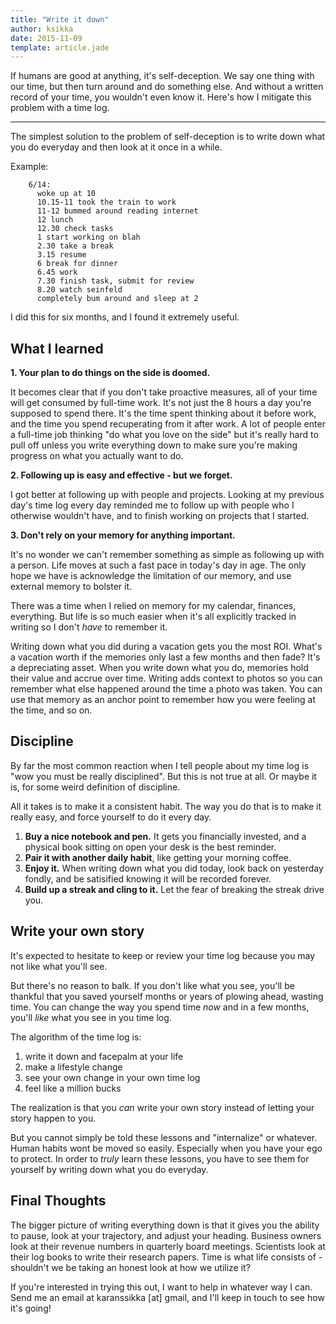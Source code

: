 ```yaml
---
title: "Write it down"
author: ksikka
date: 2015-11-09
template: article.jade
---
```


If humans are good at anything, it's self-deception.
We say one thing with our time, but then turn around
and do something else. And without a written record of
your time, you wouldn't even know it. Here's how I
mitigate this problem with a time log.

----

The simplest solution to the problem of self-deception
is to write down what you do everyday and then look
at it once in a while.

Example:
```
    6/14:
      woke up at 10
      10.15-11 took the train to work
      11-12 bummed around reading internet
      12 lunch
      12.30 check tasks
      1 start working on blah
      2.30 take a break
      3.15 resume
      6 break for dinner
      6.45 work
      7.30 finish task, submit for review
      8.20 watch seinfeld
      completely bum around and sleep at 2
```

I did this for six months, and I found it extremely useful.

## What I learned

**1. Your plan to do things on the side is doomed.**

It becomes clear that if you don't take proactive
measures, all of your time will get consumed by full-time work.
It's not just the 8 hours a day you're supposed to spend there.
It's the time spent thinking about it before work,
and the time you spend recuperating from it after work.
A lot of people enter a full-time job thinking
"do what you love on the side" but it's really hard to pull off unless
you write everything down to make sure you're making progress on
what you actually want to do.

**2. Following up is easy and effective - but we forget.**

I got better at following up with people and projects.
Looking at my previous day's time log every day reminded me to follow up with
people who I otherwise wouldn't have, and to finish working on projects that I started.

**3. Don't rely on your memory for anything important.**

It's no wonder we can't remember something as simple as following up with a person.
Life moves at such a fast pace in today's day in age.
The only hope we have is acknowledge the limitation of our memory,
and use external memory to bolster it.

There was a time when I relied on memory for my calendar, finances, everything.
But life is so much easier when it's all explicitly tracked in writing
so I don't _have_ to remember it.

Writing down what you did during a vacation gets you the most ROI. What's a vacation worth if
the memories only last a few months and then fade? It's a depreciating asset. When you write down
what you do, memories hold their value and accrue over time. Writing adds context to photos
so you can remember what else happened around the time a photo was taken. You can use
that memory as an anchor point to remember how you were feeling at the time, and so on.

## Discipline

By far the most common reaction when I tell people about my time log is
"wow you must be really disciplined". But this is not true at all.
Or maybe it is, for some weird definition of discipline.

All it takes is to make it a consistent habit. The way you do that
is to make it really easy, and force yourself to do it every day.

1. **Buy a nice notebook and pen.** It gets you financially invested,
    and a physical book sitting on open your desk is the best reminder.
2. **Pair it with another daily habit**, like getting your morning coffee.
3. **Enjoy it.** When writing down what you did today, look back 
    on yesterday fondly, and be satisified knowing it will be recorded forever.
4. **Build up a streak and cling to it.** Let the fear of breaking the streak drive you.

## Write your own story

It's expected to hesitate to keep or review your time log
because you may not like what you'll see.

But there's no reason to balk. If you don't like
what you see, you'll be thankful that you saved yourself
months or years of plowing ahead, wasting time.
You can change the way you spend time *now*
and in a few months, you'll *like* what you see
in you time log.

The algorithm of the time log is:
1. write it down and facepalm at your life
2. make a lifestyle change
3. see your own change in your own time log
4. feel like a million bucks

The realization is that you *can* write your own story
instead of letting your story happen to you.

But you cannot simply be told these lessons and "internalize"
or whatever. Human habits wont be moved so easily.
Especially when you have your ego to protect.
In order to *truly* learn these lessons, 
you have to see them for yourself by writing down what you do everyday.

## Final Thoughts

The bigger picture of writing everything down is that it gives you the ability
to pause, look at your trajectory, and adjust your heading.
Business owners look at their revenue numbers in quarterly board meetings.
Scientists look at their log books to write their research papers.
Time is what life consists of - shouldn't we be taking an honest look
at how we utilize it?

If you're interested in trying this out, I want to help in whatever way I can.
Send me an email at karanssikka [at] gmail,
and I'll keep in touch to see how it's going!
